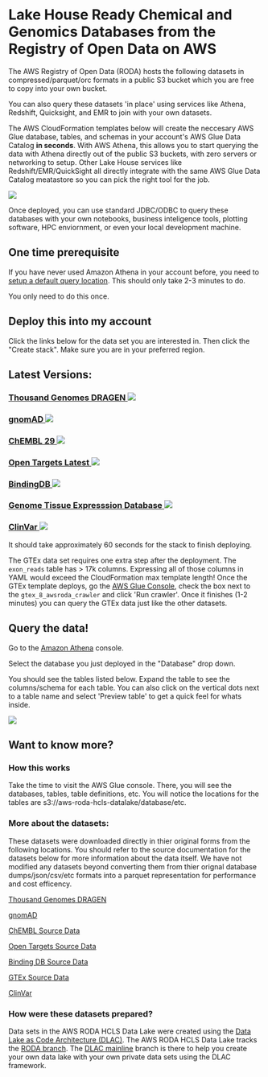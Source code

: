 # Lake House Ready Chemical and Genomics Databases from the Registry of Open Data on AWS

The AWS Registry of Open Data (RODA) hosts the following datasets in compressed/parquet/orc formats in a public S3 bucket which you are free to copy into your own bucket.

You can also query these datasets 'in place' using services like Athena, Redshift, Quicksight, and EMR to join with your own datasets.

The AWS CloudFormation templates below will create the neccesary AWS Glue database, tables, and schemas in your account's AWS Glue Data Catalog **in seconds**. With AWS Athena, this allows you to start querying the data with Athena directly out of the public S3 buckets, with zero servers or networking to setup. Other Lake House services like Redshift/EMR/QuickSight all directly integrate with the same AWS Glue Data Catalog meatastore so you can pick the right tool for the job.

![](https://github.com/aws-samples/data-lake-as-code/raw/roda/docs/HowLakeHouseReadyDatasetsWork.png)

Once deployed, you can use standard JDBC/ODBC to query these databases with your own notebooks, business inteligence tools, plotting software, HPC enviornment, or even your local development machine. 

## One time prerequisite 

If you have never used Amazon Athena in your account before, you need to [setup a default query location](https://docs.aws.amazon.com/athena/latest/ug/querying.html#query-results-specify-location-console). This should only take 2-3 minutes to do.

You only need to do this once. 

## Deploy this into my account

Click the links below for the data set you are interested in. Then click the "Create stack". Make sure you are in your preferred region. 


## Latest Versions:

### [Thousand Genomes DRAGEN ![](https://s3.amazonaws.com/cloudformation-examples/cloudformation-launch-stack.png)](https://console.aws.amazon.com/cloudformation/home?#/stacks/quickcreate?templateUrl=https%3A%2F%2Faws-roda-hcls-datalake.s3.amazonaws.com%2FThousandGenomesDragenTemplate.template.json&stackName=Thousand-Genomes-DRAGEN) 

### [gnomAD ![](https://s3.amazonaws.com/cloudformation-examples/cloudformation-launch-stack.png)](https://console.aws.amazon.com/cloudformation/home?#/stacks/quickcreate?templateUrl=https%3A%2F%2Faws-roda-hcls-datalake.s3.amazonaws.com%2FGNOMAD.template.json&stackName=gnomAD) 

### [ChEMBL 29 ![](https://s3.amazonaws.com/cloudformation-examples/cloudformation-launch-stack.png)](https://console.aws.amazon.com/cloudformation/home?region=us-east-1#/stacks/quickcreate?templateUrl=https%3A%2F%2Faws-roda-hcls-datalake.s3.amazonaws.com%2FChembl.29.RodaTemplate.json&stackName=Chembl29-RODA) 

### [Open Targets Latest ![](https://s3.amazonaws.com/cloudformation-examples/cloudformation-launch-stack.png)](https://console.aws.amazon.com/cloudformation/home?#/stacks/quickcreate?templateUrl=https%3A%2F%2Faws-roda-hcls-datalake.s3.amazonaws.com%2FOpenTargets.latest.RodaTemplate.json&stackName=OpenTargets-Latest-RODA)

### [BindingDB ![](https://s3.amazonaws.com/cloudformation-examples/cloudformation-launch-stack.png)](https://console.aws.amazon.com/cloudformation/home?#/stacks/quickcreate?templateUrl=https%3A%2F%2Faws-roda-hcls-datalake.s3.amazonaws.com%2FBindingDbRodaTemplate.json&stackName=BindingDB-RODA)

### [Genome Tissue Expresssion Database ![](https://s3.amazonaws.com/cloudformation-examples/cloudformation-launch-stack.png)](https://console.aws.amazon.com/cloudformation/home?#/stacks/quickcreate?templateUrl=https%3A%2F%2Faws-roda-hcls-datalake.s3.amazonaws.com%2FGTEx.8.RodaTemplate.json&stackName=GTEx-8-RODA)

### [ClinVar ![](https://s3.amazonaws.com/cloudformation-examples/cloudformation-launch-stack.png)](https://console.aws.amazon.com/cloudformation/home?#/stacks/quickcreate?templateUrl=https%3A%2F%2Faws-roda-hcls-datalake.s3.amazonaws.com%2FClinvarSummaryVariantTemplate.template.json&stackName=ClinVar-RODA)

It should take approximately 60 seconds for the stack to finish deploying.

The GTEx data set requires one extra step after the deployment. The `exon_reads` table has > 17k columns. Expressing all of those columns in YAML would exceed the CloudFormation max template length! Once the GTEx template deploys, go the [AWS Glue Console](https://us-west-2.console.aws.amazon.com/glue/home?#catalog:tab=crawlers), check the box next to the `gtex_8_awsroda_crawler` and click 'Run crawler'. Once it finishes (1-2 minutes) you can query the GTEx data just like the other datasets. 

## Query the data!

Go to the [Amazon Athena](https://console.aws.amazon.com/athena/home?force#query) console.

Select the database you just deployed in the "Database" drop down.

You should see the tables listed below. Expand the table to see the columns/schema for each table. You can also click on the vertical dots next to a table name and select 'Preview table' to get a quick feel for whats inside.

![](http://devspacepaul.s3.us-west-2.amazonaws.com/dlac/runquery.png)


## Want to know more?

### How this works
Take the time to visit the AWS Glue console. There, you will see the databases, tables, table definitions, etc. You will notice the locations for the tables are s3://aws-roda-hcls-datalake/database/etc. 

### More about the datasets:

These datasets were downloaded directly in thier original forms from the following locations. You should refer to the source documentation for the datasets below for more information about the data itself. We have not modified any datasets beyond converting them from thier orignal database dumps/json/csv/etc formats into a parquet representation for performance and cost efficency. 

[Thousand Genomes DRAGEN](https://aws.amazon.com/blogs/industries/dragen-reanalysis-of-the-1000-genomes-dataset-now-available-on-the-registry-of-open-data/)

[gnomAD](https://gnomad.broadinstitute.org/downloads)

[ChEMBL Source Data](https://chembl.gitbook.io/chembl-interface-documentation/downloads)

[Open Targets Source Data](https://www.targetvalidation.org/downloads/data)

[Binding DB Source Data](https://www.bindingdb.org/bind/chemsearch/marvin/SDFdownload.jsp?all_download=yes)

[GTEx Source Data](https://gtexportal.org/home/datasets)

[ClinVar](https://www.ncbi.nlm.nih.gov/clinvar/)

### How were these datasets prepared?

Data sets in the AWS RODA HCLS Data Lake were created using the [Data Lake as Code Architecture (DLAC)](https://github.com/aws-samples/data-lake-as-code). The AWS RODA HCLS Data Lake tracks the [RODA branch](https://github.com/aws-samples/data-lake-as-code/tree/roda). The [DLAC mainline](https://github.com/aws-samples/data-lake-as-code/tree/mainline) branch is there to help you create your own data lake with your own private data sets using the DLAC framework.


